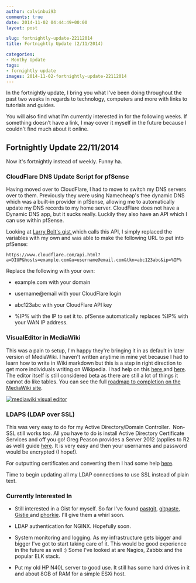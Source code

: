 ```yaml
---
author: calvinbui93
comments: true
date: 2014-11-02 04:44:49+00:00
layout: post

slug: fortnightly-update-22112014
title: Fortnightly Update (2/11/2014)

categories:
- Monthy Update
tags:
- fornightly update
images: 2014-11-02-fortnightly-update-22112014
---
```


In the fortnightly update, I bring you what I've been doing throughout the past two weeks in regards to technology, computers and more with links to tutorials and guides.

You will also find what I'm currently interested in for the following weeks. If something doesn’t have a link, I may cover it myself in the future because I couldn't find much about it online.

<!-- more -->


## Fortnightly Update 22/11/2014


Now it's fortnightly instead of weekly. Funny ha.


### CloudFlare DNS Update Script for pfSense


Having moved over to CloudFlare, I had to move to switch my DNS servers over to them. Previously they were using Namecheap's free dynamic DNS which was a built-in provider in pfSense, allowing me to automatically update my DNS records to my home server. CloudFlare does not have a Dynamic DNS app, but it sucks really. Luckily they also have an API which I can use within pfSense.

Looking at [Larry Bolt's gist ](https://gist.github.com/larrybolt/6295160)which calls this API, I simply replaced the variables with my own and was able to make the following URL to put into pfSense:

    
    https://www.cloudflare.com/api.html?a=DIUP&hosts=example.com&u=username@email.com&tkn=abc123abc&ip=%IP%


Replace the following with your own:



	
  * example.com with your domain

	
  * username@email with your CloudFlare login

	
  * abc123abc with your CloudFlare API key

	
  * %IP% with the IP to set it to. pfSense automatically replaces %IP% with your WAN IP address.




### VisualEditor in MediaWiki


This was a pain to setup, I'm happy they're bringing it in as default in later version of MediaWiki. I haven't written anytime in mine yet because I had to learn how to write in Wiki markdown but this is a step in right direction to get more individuals writing on Wikipedia. I had help on this [here ](http://www.mediawiki.org/wiki/Extension:VisualEditor)and [here](http://edutechwiki.unige.ch/en/VisualEditor). The editor itself is still considered beta as there are still a lot of things it cannot do like tables. You can see the full [roadmap to completion on the MediaWiki site](http://www.mediawiki.org/wiki/VisualEditor/Roadmap).

[![mediawiki visual editor](/images/{{page.images}}/capture7.png)](/images/{{page.images}}/capture7.png)


### LDAPS (LDAP over SSL)


This was very easy to do for my Active Directory/Domain Controller.  Non-SSL still works too. All you have to do is install Active Directory Certificate Services and off you go! Greg Peason provides a Server 2012 (applies to R2 as well) guide [here](http://gregtechnobabble.blogspot.com.au/2012/11/enabling-ldap-ssl-in-windows-2012-part-1.html). It is very easy and then your usernames and password would be encrypted (I hope!).

For outputting certificates and converting them I had some help [here](https://confluence.atlassian.com/display/DOC/Configuring+an+SSL+Connection+to+Active+Directory).

Time to begin updating all my LDAP connections to use SSL instead of plain text.


### Currently Interested In





	
  * Still interested in a Gist for myself. So far I've found [pastgit](https://github.com/mmikulicic/pastgit), [gitpaste](https://github.com/justinvh/gitpaste), [Gistie ](https://github.com/gmarik/Gistie)and [phorkie](phorkie). I'll give them a whirl soon.

	
  * LDAP authentication for NGINX. Hopefully soon.

	
  * System monitoring and logging. As my infrastructure gets bigger and bigger I've got to start taking care of it. This would be good experience in the future as well :) Some I've looked at are Nagios, Zabbix and the popular ELK stack.

	
  * Put my old HP N40L server to good use. It still has some hard drives in it and about 8GB of RAM for a simple ESXi host.


